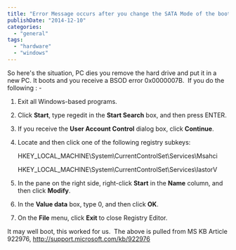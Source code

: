 ```yaml
---
title: "Error Message occurs after you change the SATA Mode of the boot drive"
publishDate: "2014-12-10"
categories: 
  - "general"
tags: 
  - "hardware"
  - "windows"
---
```


So here's the situation, PC dies you remove the hard drive and put it in a new PC. It boots and you receive a BSOD error 0x0000007B.  If you do the following : -

1. Exit all Windows-based programs.
2. Click **Start**, type regedit in the **Start Search** box, and then press ENTER.
3. If you receive the **User Account Control** dialog box, click **Continue**.
4. Locate and then click one of the following registry subkeys:
    
    HKEY\_LOCAL\_MACHINE\\System\\CurrentControlSet\\Services\\Msahci
    
    HKEY\_LOCAL\_MACHINE\\System\\CurrentControlSet\\Services\\IastorV
    
5. In the pane on the right side, right-click **Start** in the **Name** column, and then click **Modify**.
6. In the **Value data** box, type 0, and then click **OK**.
7. On the **File** menu, click **Exit** to close Registry Editor.

It may well boot, this worked for us.  The above is pulled from MS KB Article 922976, http://support.microsoft.com/kb/922976
